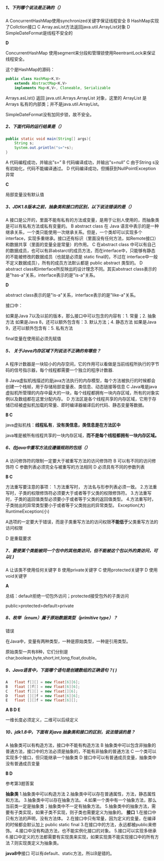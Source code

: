 ##### 1、下列哪个说法是正确的（）

A	ConcurrentHashMap使用synchronized关键字保证线程安全
B	HashMap实现了Collction接口
C	Array.asList方法返回java.util.ArrayList对象
D	SimpleDateFormat是线程不安全的



**D**

ConcurrentHashMap 使用segment来分段和管理锁使用ReentrantLock来保证线程安全。

这个是HashMap的源码：

```java
public class HashMap<K,V>
    extends AbstractMap<K,V>
    implements Map<K,V>, Cloneable, Serializable
```

 Arrays.asList()  返回  java.util.Arrays.ArrayList 对象，这里的 ArrayList 是 Arrays 私有的内部类；并不是java.util.ArrayList。

SimpleDateFormat没有加同步锁，故不安全。



##### 2、下面代码的运行结果是（）

```java
public static void main(String[] args){
    String s;
    System.out.println("s="+s);
}
```

A	代码编程成功，并输出”s=”
B	代码编译成功，并输出”s=null”
C	由于String s没有初始化，代码不能编译通过。
D	代码编译成功，但捕获到NullPointException异常



**C**

局部变量没有默认值



##### 3、JDK1.8版本之前，抽象类和接口的区别，以下说法错误的是（）

A	 接口是公开的，里面不能有私有的方法或变量，是用于让别人使用的，而抽象类是可以有私有方法或私有变量的。
B	abstract class 在 Java 语言中表示的是一种继承关系，一个类只能使用一次继承关系。但是，一个类却可以实现多个interface，实现多重继承。接口还有标识（里面没有任何方法，如Remote接口）和数据共享（里面的变量全是常量）的作用。
C	在abstract class 中可以有自己的数据成员，也可以有非abstarct的成员方法，而在interface中，只能够有静态的不能被修改的数据成员（也就是必须是 static final的，不过在 interface中一般不定义数据成员），所有的成员方法默认都是 public abstract 类型的。
D	abstract class和interface所反映出的设计理念不同。其实abstract class表示的是"has-a"关系，interface表示的是"is-a"关系。



**D**

abstract class表示的是"is-a"关系，interface表示的是"like-a"关系。



接口中：

 如果是Java 7以及以前的版本，那么接口中可以包含的内容有：1. 常量；2. 抽象方法
如果是Java 8，还可以额外包含有：3. 默认方法；4. 静态方法
如果是Java 9，还可以额外包含有：5. 私有方法

final变量在使用前必须先赋值



##### 5、 关于Java内存区域下列说法不正确的有哪些？

A	程序计数器是一块较小的内存空间，它的作用可以看做是当前线程所执行的字节码的信号指示器，每个线程都需要一个独立的程序计数器.

B	Java虚拟机栈描述的是java方法执行的内存模型，每个方法被执行的时候都会创建一个栈帧，用于存储局部变量表、类信息、动态链接等信息
C	Java堆是java虚拟机所管理的内存中最大的一块，每个线程都拥有一块内存区域，所有的对象实例以及数组都在这里分配内存。
D	方法区是各个线程共享的内存区域，它用于存储已经被虚拟机加载的常量、即时编译器编译后的代码、静态变量等数据。



 **B C** 

java虚拟机栈：**线程私有**，**没有类信息，类信息是在方法区中**

java堆是被所有线程共享的一块内存区域，**而不是每个线程都拥有一块内存区域。**



##### 6、在java中重写方法应遵循规则的包括（）

A	访问修饰符的限制一定要大于被重写方法的访问修饰符
B	可以有不同的访问修饰符
C	参数列表必须完全与被重写的方法相同
D	必须具有不同的参数列表



**B C**

方法重写要注意的事项：
    1.方法重写时， 方法名与形参列表必须一致。
    2.方法重写时，子类的权限修饰符必须要大于或者等于父类的权限修饰符。
    3.方法重写时，子类的返回值类型必须要小于或者等于父类的返回值类型。
    4.方法重写时， 子类抛出的异常类型要小于或者等于父类抛出的异常类型。
            Exception(大)
            RuntimeException(小)

A选项的一定要大于错误，而是子类重写方法的访问权限**不能低于**父类重写方法的访问权限

D 是重载要求



##### 7、要使某个类能被同一个包中的其他类访问，但不能被这个包以外的类访问，可以( )

A	让该类不使用任何关键字
B	使用private关键字
C	使用protected关键字
D	使用void关键字



**A**

总结：default拒绝一切包外访问；protected接受包外的子类访问

public>protected>default>private



##### 8、枚举（enum）属于原始数据类型（primitive type）？

错误



在Java中，变量有两种类型，一种是原始类型，一种是引用类型。

原始类型一共有8种，它们分别是char,boolean,byte,short,int,long,float,double。



##### 9、Java语言中，下面哪个语句是创建数组的正确语句？(   )

```java
A	float f[][] = new float[6][6];
B	float []f[] = new float[6][6];
C	float f[][] = new float[][6];
D	float [][]f = new float[6][6];
E	float [][]f = new float[6][];
```



**A B D E**

一维长度必须定义，二维可以后续定义





##### 10、jdk1.8中，下面有关java 抽象类和接口的区别，说法错误的是？

A	抽象类可以有构造方法，接口中不能有构造方法
B	抽象类中可以包含非抽象的普通方法，接口中的方法必须是抽象的，不能有非抽象的普通方法
C	一个类可以实现多个接口，但只能继承一个抽象类
D	接口中可以有普通成员变量，抽象类中没有普通成员变量



**B D** 

参考第3题答案

**抽象类**
1.抽象类中可以构造方法
2.抽象类中可以存在普通属性，方法，静态属性和方法。
3.抽象类中可以存在抽象方法。
4.如果一个类中有一个抽象方法，那么当前类一定是抽象类；抽象类中不一定有抽象方法。
5.抽象类中的抽象方法，需要有子类实现，如果子类不实现，则子类也需要定义为抽象的。
**接口**
1.在接口中只有方法的声明，没有方法体。
2.在接口中只有常量，因为定义的变量，在编译的时候都会默认加上
public static final 
3.在接口中的方法，永远都被public来修饰。
4.接口中没有构造方法，也不能实例化接口的对象。
5.接口可以实现多继承
6.接口中定义的方法都需要有实现类来实现，如果实现类不能实现接口中的所有方法
7.则实现类定义为抽象类。



**java8中**接口 可以有default、static方法，所以B是错的。